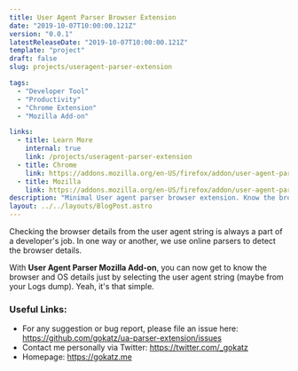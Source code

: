 ```yaml
---
title: User Agent Parser Browser Extension
date: "2019-10-07T10:00:00.121Z"
version: "0.0.1"
latestReleaseDate: "2019-10-07T10:00:00.121Z"
template: "project"
draft: false
slug: projects/useragent-parser-extension

tags:
  - "Developer Tool"
  - "Productivity"
  - "Chrome Extension"
  - "Mozilla Add-on"

links:
  - title: Learn More
    internal: true
    link: /projects/useragent-parser-extension
  - title: Chrome
    link: https://addons.mozilla.org/en-US/firefox/addon/user-agent-parser/
  - title: Mozilla
    link: https://addons.mozilla.org/en-US/firefox/addon/user-agent-parser/
description: "Minimal User agent parser browser extension. Know the browser details right away just by selecting the user agent string."
layout: ../../layouts/BlogPost.astro
---
```


Checking the browser details from the user agent string is always a part of a developer's job. In one way or another, we use online parsers to detect the browser details.

With **User Agent Parser Mozilla Add-on**, you can now get to know the browser and OS details just by selecting the user agent string (maybe from your Logs dump). Yeah, it's that simple.

<!-- ### How to use:

**FireFox**

![How to use](/media/mozilla-addon-working.gif)

**Chrome**

![How to use](/media/chrome-ext-working.gif) -->


### Useful Links:

* For any suggestion or bug report, please file an issue here: https://github.com/gokatz/ua-parser-extension/issues
* Contact me personally via Twitter: https://twitter.com/_gokatz
* Homepage: https://gokatz.me